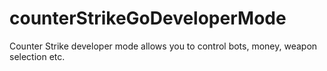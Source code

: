 # counterStrikeGoDeveloperMode
Counter Strike developer mode allows you to control bots, money, weapon selection etc.
